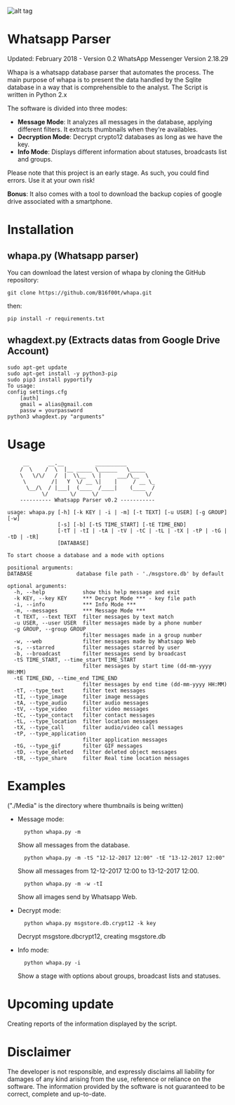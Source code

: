 ![alt tag](https://github.com/B16f00t/whapa/blob/master/whapa.png)


Whatsapp Parser
==================================
Updated: February 2018 - Version 0.2
WhatsApp Messenger Version 2.18.29

Whapa is a whatsapp database parser that automates the process. The main purpose of whapa is to present the data handled by the Sqlite database in a way that is comprehensible to the analyst.
The Script is written in Python 2.x

The software is divided into three modes:
* **Message Mode**: It analyzes all messages in the database, applying different filters. It extracts thumbnails when they're availables.
* **Decryption Mode**: Decrypt crypto12 databases as long as we have the key.
* **Info Mode**: Displays different information about statuses, broadcasts list and groups.

Please note that this project is an early stage. As such, you could find errors. Use it at your own risk!

**Bonus**: It also comes with a tool to download the backup copies of google drive associated with a smartphone.



Installation
=====
 whapa.py (Whatsapp parser)
---------
You can download the latest version of whapa by cloning the GitHub repository:

	git clone https://github.com/B16f00t/whapa.git
then:

	pip install -r requirements.txt
	
 whagdext.py (Extracts datas from Google Drive Account)
-------------

	sudo apt-get update
	sudo apt-get install -y python3-pip
	sudo pip3 install pyportify
	To usage:
	config settings.cfg
		[auth]
		gmail = alias@gmail.com
		passw = yourpassword
	python3 whagdext.py "arguments"


Usage
=====
	     __      __.__          __________         
	    /  \    /  \  |__ _____ \______   \_____   
	    \   \/\/   /  |  \\__  \ |     ___/\__  \  
	     \        /|   Y  \/ __ \|    |     / __ \_
	      \__/\  / |___|  (____  /____|    (____  /
	           \/       \/     \/               \/ 
	    ---------- Whatsapp Parser v0.2 -----------
    	
	usage: whapa.py [-h] [-k KEY | -i | -m] [-t TEXT] [-u USER] [-g GROUP] [-w]
	                [-s] [-b] [-tS TIME_START] [-tE TIME_END]
	                [-tT | -tI | -tA | -tV | -tC | -tL | -tX | -tP | -tG | -tD | -tR]
	                [DATABASE]
	
	To start choose a database and a mode with options
	
	positional arguments:
  	DATABASE              database file path - './msgstore.db' by default
	
	optional arguments:
	  -h, --help            show this help message and exit
	  -k KEY, --key KEY     *** Decrypt Mode *** - key file path
	  -i, --info            *** Info Mode ***
	  -m, --messages        *** Message Mode ***
	  -t TEXT, --text TEXT  filter messages by text match
	  -u USER, --user USER  filter messages made by a phone number
	  -g GROUP, --group GROUP
	                        filter messages made in a group number
	  -w, --web             filter messages made by Whatsapp Web
	  -s, --starred         filter messages starred by user
	  -b, --broadcast       filter messages send by broadcast
	  -tS TIME_START, --time_start TIME_START
	                        filter messages by start time (dd-mm-yyyy HH:MM)
	  -tE TIME_END, --time_end TIME_END
	                        filter messages by end time (dd-mm-yyyy HH:MM)
	  -tT, --type_text      filter text messages
	  -tI, --type_image     filter image messages
	  -tA, --type_audio     filter audio messages
	  -tV, --type_video     filter video messages
	  -tC, --type_contact   filter contact messages
	  -tL, --type_location  filter location messages
	  -tX, --type_call      filter audio/video call messages
	  -tP, --type_application
	                        filter application messages
	  -tG, --type_gif       filter GIF messages
	  -tD, --type_deleted   filter deleted object messages
	  -tR, --type_share     filter Real time location messages	 

Examples
=====
("./Media" is the directory where thumbnails is being written)

* Message mode:

		python whapa.py -m 
	Show all messages from the database.

		python whapa.py -m -tS "12-12-2017 12:00" -tE "13-12-2017 12:00"
	Show all messages from 12-12-2017 12:00 to 13-12-2017 12:00.

		python whapa.py -m -w -tI
	Show all images send by Whatsapp Web.


* Decrypt mode:

		python whapa.py msgstore.db.crypt12 -k key
	Decrypt msgstore.dbcrypt12, creating msgstore.db

* Info mode:

		python whapa.py -i
	Show a stage with options about groups, broadcast lists and statuses.


Upcoming update
=====
Creating reports of the information displayed by the script.
  
	
Disclaimer
=====
The developer is not responsible, and expressly disclaims all liability for damages of any kind arising from the use, reference or reliance on the software. The information provided by the software is not guaranteed to be correct, complete and up-to-date.
